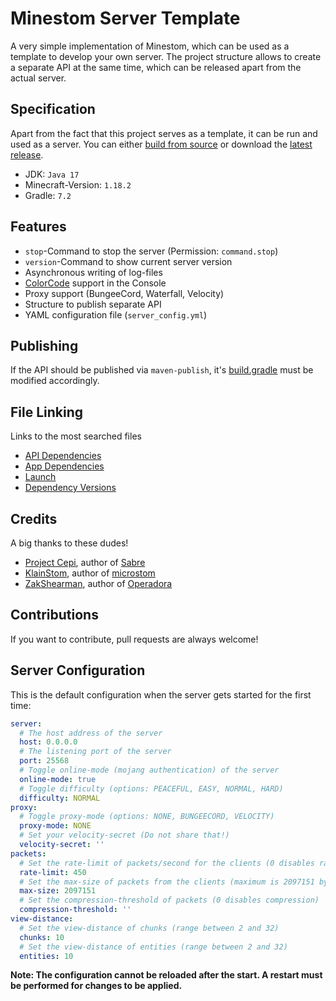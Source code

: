 # Minestom Server Template

A very simple implementation of Minestom, which can be used as a template to develop your own
server. The project structure allows to create a separate API at the same time, which can be
released apart from the actual server.

## Specification

Apart from the fact that this project serves as a template, it can be run and used as a server. You
can either [build from source](https://github.com/Koboo/TemplateStom/archive/refs/heads/main.zip) or
download the [latest release](https://github.com/Koboo/TemplateStom/releases/latest).

* JDK: ``Java 17``
* Minecraft-Version: ``1.18.2``
* Gradle: ``7.2``

## Features

* ``stop``-Command to stop the server (Permission: ``command.stop``)
* ``version``-Command to show current server version
* Asynchronous writing of log-files
* [ColorCode](https://minecraft.fandom.com/wiki/Formatting_codes) support in the Console
* Proxy support (BungeeCord, Waterfall, Velocity)
* Structure to publish separate API
* YAML configuration file (``server_config.yml``)

## Publishing

If the API should be published via ``maven-publish``, it's [build.gradle](server-api/build.gradle)
must be modified accordingly.

## File Linking

Links to the most searched files

* [API Dependencies](server-api/build.gradle)
* [App Dependencies](server-app/build.gradle)
* [Launch](server-app/src/main/java/eu/koboo/minestom/Launch.java)
* [Dependency Versions](gradle.properties)

## Credits

A big thanks to these dudes!

* [Project Cepi](https://github.com/Project-Cepi), author of [Sabre](https://github.com/Project-Cepi/Sabre)
* [KlainStom](https://github.com/KlainStom), author of [microstom](https://github.com/KlainStom/microstom)
* [ZakShearman](https://github.com/ZakShearman), author of [Operadora](https://github.com/ZakShearman/Operadora)

## Contributions

If you want to contribute, pull requests are always welcome!

## Server Configuration

This is the default configuration when the server gets started for the first time:

````yaml
server:
  # The host address of the server
  host: 0.0.0.0
  # The listening port of the server
  port: 25568
  # Toggle online-mode (mojang authentication) of the server
  online-mode: true
  # Toggle difficulty (options: PEACEFUL, EASY, NORMAL, HARD)
  difficulty: NORMAL
proxy:
  # Toggle proxy-mode (options: NONE, BUNGEECORD, VELOCITY)
  proxy-mode: NONE
  # Set your velocity-secret (Do not share that!)
  velocity-secret: ''
packets:
  # Set the rate-limit of packets/second for the clients (0 disables rate-limit)
  rate-limit: 450
  # Set the max-size of packets from the clients (maximum is 2097151 bytes)
  max-size: 2097151
  # Set the compression-threshold of packets (0 disables compression)
  compression-threshold: ''
view-distance:
  # Set the view-distance of chunks (range between 2 and 32)
  chunks: 10
  # Set the view-distance of entities (range between 2 and 32)
  entities: 10
````

**Note: The configuration cannot be reloaded after the start. A restart must be performed for changes
to be applied.**